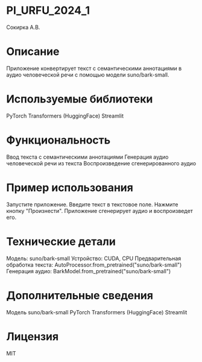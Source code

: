 # PI_URFU_2024_1

Сокирка А.В.

# Описание
Приложение конвертирует текст с семантическими аннотациями в аудио человеческой речи с помощью модели suno/bark-small.

# Используемые библиотеки
PyTorch
Transformers (HuggingFace)
Streamlit

# Функциональность
Ввод текста с семантическими аннотациями
Генерация аудио человеческой речи из текста
Воспроизведение сгенерированного аудио

# Пример использования
Запустите приложение.
Введите текст в текстовое поле.
Нажмите кнопку "Произнести".
Приложение сгенерирует аудио и воспроизведет его.

# Технические детали
Модель: suno/bark-small
Устройство: CUDA, CPU
Предварительная обработка текста: AutoProcessor.from_pretrained("suno/bark-small")
Генерация аудио: BarkModel.from_pretrained("suno/bark-small")

# Дополнительные сведения
Модель suno/bark-small
PyTorch
Transformers (HuggingFace)
Streamlit

# Лицензия
MIT
